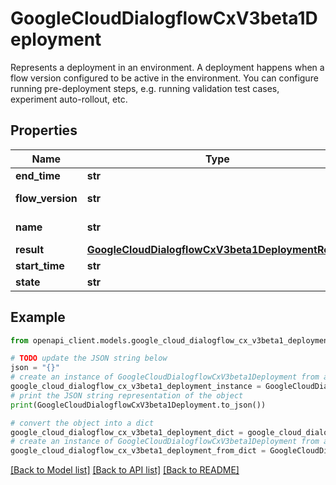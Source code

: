 # GoogleCloudDialogflowCxV3beta1Deployment

Represents a deployment in an environment. A deployment happens when a flow version configured to be active in the environment. You can configure running pre-deployment steps, e.g. running validation test cases, experiment auto-rollout, etc.

## Properties

Name | Type | Description | Notes
------------ | ------------- | ------------- | -------------
**end_time** | **str** | End time of this deployment. | [optional] 
**flow_version** | **str** | The name of the flow version for this deployment. Format: projects//locations//agents//flows//versions/. | [optional] 
**name** | **str** | The name of the deployment. Format: projects//locations//agents//environments//deployments/. | [optional] 
**result** | [**GoogleCloudDialogflowCxV3beta1DeploymentResult**](GoogleCloudDialogflowCxV3beta1DeploymentResult.md) |  | [optional] 
**start_time** | **str** | Start time of this deployment. | [optional] 
**state** | **str** | The current state of the deployment. | [optional] 

## Example

```python
from openapi_client.models.google_cloud_dialogflow_cx_v3beta1_deployment import GoogleCloudDialogflowCxV3beta1Deployment

# TODO update the JSON string below
json = "{}"
# create an instance of GoogleCloudDialogflowCxV3beta1Deployment from a JSON string
google_cloud_dialogflow_cx_v3beta1_deployment_instance = GoogleCloudDialogflowCxV3beta1Deployment.from_json(json)
# print the JSON string representation of the object
print(GoogleCloudDialogflowCxV3beta1Deployment.to_json())

# convert the object into a dict
google_cloud_dialogflow_cx_v3beta1_deployment_dict = google_cloud_dialogflow_cx_v3beta1_deployment_instance.to_dict()
# create an instance of GoogleCloudDialogflowCxV3beta1Deployment from a dict
google_cloud_dialogflow_cx_v3beta1_deployment_from_dict = GoogleCloudDialogflowCxV3beta1Deployment.from_dict(google_cloud_dialogflow_cx_v3beta1_deployment_dict)
```
[[Back to Model list]](../README.md#documentation-for-models) [[Back to API list]](../README.md#documentation-for-api-endpoints) [[Back to README]](../README.md)


